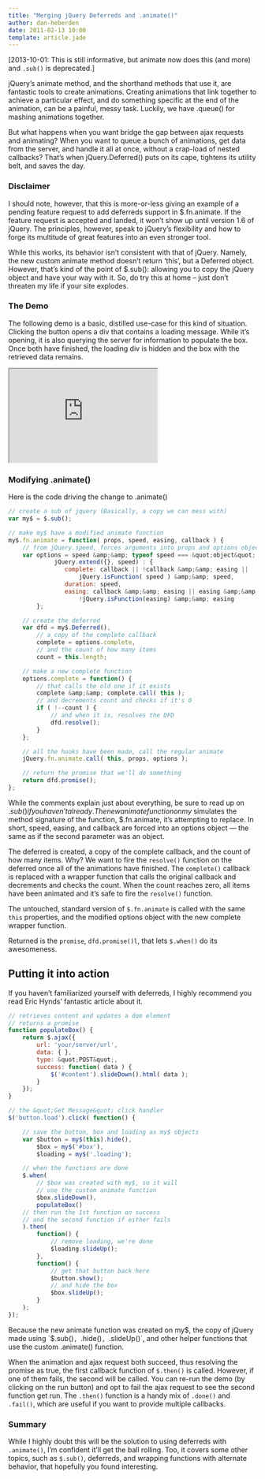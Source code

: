 ```yaml
---
title: "Merging jQuery Deferreds and .animate()"
author: dan-heberden
date: 2011-02-13 10:00
template: article.jade
---
```


\[2013-10-01: This is still informative, but animate now does this (and more) and `.sub()` is deprecated.\]

jQuery’s animate method, and the shorthand methods that use it, are fantastic
tools to create animations. Creating animations that link together to achieve
a particular effect, and do something specific at the end of the animation, can
be a painful, messy task. Luckily, we have .queue() for mashing animations
together.

<span class="more"></span>

But what happens when you want bridge the gap between ajax requests and
animating? When you want to queue a bunch of animations, get data from the
server, and handle it all at once, without a crap-load of nested callbacks?
That’s when jQuery.Deferred() puts on its cape, tightens its utility belt, and
saves the day.

### Disclaimer

I should note, however, that this is more-or-less giving an example of
a pending feature request to add deferreds support in $.fn.animate. If the
feature request is accepted and landed, it won’t show up until version 1.6 of
jQuery. The principles, however, speak to jQuery’s flexibility and how to forge
its multitude of great features into an even stronger tool.

While this works, its behavior isn’t consistent with that of jQuery. Namely,
the new custom animate method doesn’t return ‘this’, but a Deferred object.
However, that’s kind of the point of $.sub(): allowing you to copy the jQuery
object and have your way with it. So, do try this at home – just don’t threaten
my life if your site explodes.

### The Demo

The following demo is a basic, distilled use-case for this kind of situation.
Clicking the button opens a div that contains a loading message. While it’s
opening, it is also querying the server for information to populate the box.
Once both have finished, the loading div is hidden and the box with the
retrieved data remains.


<iframe src="http://fiddle.jshell.net/danheberden/NMh7c/show/light/" style="height: 190px;"></iframe>


### Modifying .animate()

Here is the code driving the change to .animate()

```javascript
// create a sub of jquery (Basically, a copy we can mess with)
var my$ = $.sub();

// make my$ have a modified animate function
my$.fn.animate = function( props, speed, easing, callback ) {
    // from jQuery.speed, forces arguments into props and options objects
    var options = speed &amp;&amp; typeof speed === &quot;object&quot; ?
             jQuery.extend({}, speed) : {
                complete: callback || !callback &amp;&amp; easing ||
                    jQuery.isFunction( speed ) &amp;&amp; speed,
                duration: speed,
                easing: callback &amp;&amp; easing || easing &amp;&amp;
                    !jQuery.isFunction(easing) &amp;&amp; easing
        };

    // create the deferred
    var dfd = my$.Deferred(),
        // a copy of the complete callback
        complete = options.complete,
        // and the count of how many items
        count = this.length;

    // make a new complete function
    options.complete = function() {
        // that calls the old one if it exists
        complete &amp;&amp; complete.call( this );
        // and decrements count and checks if it's 0
        if ( !--count ) {
            // and when it is, resolves the DFD
            dfd.resolve();
        }
    };

    // all the hooks have been made, call the regular animate
    jQuery.fn.animate.call( this, props, options );

    // return the promise that we'll do something
    return dfd.promise();
};
```
While the comments explain just about everything, be sure to read up on $.sub() if you haven’t already. The new animate function on my$ simulates the method signature of the function, $.fn.animate, it’s attempting to replace. In short, speed, easing, and callback are forced into an options object — the same as if the second parameter was an object.

The deferred is created, a copy of the complete callback, and the count of how
many items. Why? We want to fire the `resolve()` function on the deferred once
all of the animations have finished. The `complete()` callback is replaced with
a wrapper function that calls the original callback and decrements and checks
the count. When the count reaches zero, all items have been animated and it’s
safe to fire the `resolve()` function.

The untouched, standard version of `$.fn.animate` is called with the same `this`
properties, and the modified options object with the new complete wrapper
function.

Returned is the `promise`, `dfd.promise()l`, that lets `$.when()` do its awesomeness.

## Putting it into action

If you haven’t familiarized yourself with deferreds, I highly recommend you
read Eric Hynds’ fantastic article about it.

```javascript
// retrieves content and updates a dom element
// returns a promise
function populateBox() {
    return $.ajax({
        url: 'your/server/url',
        data: { },
        type: &quot;POST&quot;,
        success: function( data ) {
            $('#content').slideDown().html( data );
        }
    });
}

// the &quot;Get Message&quot; click handler
$('button.load').click( function() {

    // save the button, box and loading as my$ objects
    var $button = my$(this).hide(),
        $box = my$('#box'),
        $loading = my$('.loading');

    // when the functions are done
    $.when(
        // $box was created with my$, so it will
        // use the custom animate function
        $box.slideDown(),
        populateBox()
    // then run the 1st function on success
    // and the second function if either fails
    ).then(
        function() {
            // remove loading, we're done
            $loading.slideUp();
        },
        function() {
            // get that button back here
            $button.show();
            // and hide the box
            $box.slideUp();
        }
    );
});
```

Because the new animate function was created on my$, the copy of jQuery made
using `$.sub()`, `.hide()`, `.slideUp()`, and other helper functions that use the
custom .animate() function.

When the animation and ajax request both succeed, thus resolving the promise as
true, the first callback function of `$.then()` is called. However, if one of
them fails, the second will be called. You can re-run the demo (by clicking on
the run button) and opt to fail the ajax request to see the second function get
run. The `.then()` function is a handy mix of `.done()` and `.fail()`, which are
useful if you want to provide multiple callbacks.

### Summary

While I highly doubt this will be the solution to using deferreds with
`.animate()`, I’m confident it’ll get the ball rolling. Too, it covers some other
topics, such as `$.sub()`, deferreds, and wrapping functions with alternate
behavior, that hopefully you found interesting.
